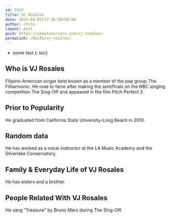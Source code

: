 ```yaml
---
id: 2437
title: VJ Rosales
date: 2012-04-05T17:36:38+00:00
author: chito
layout: post
guid: https://ukdataservers.com/vj-rosales/
permalink: /04/05/vj-rosales/
---
```


* some text
{: toc}
          
          
## Who is  VJ Rosales
                  
                  
                  
Filipino-American singer best known as a member of the pop group The Filharmonic. He rose to fame after making the semifinals on the NBC singing competition The Sing-Off and appeared in the film Pitch Perfect 2.
                  
                
                
                
## Prior to Popularity 
                  
                  
                  
He graduated from California State University-Long Beach in 2010.
                  
                
                
                
## Random data 
                  
                  
                  
He has worked as a vocal instructor at the LA Music Academy and the Silverlake Conservatory.
                  
                
                
                
## Family & Everyday Life of VJ Rosales
                  
                  
                  
He has sisters and a brother.
                  
                
                
                
## People Related With  VJ Rosales
                  
                  
                  
He sang &#8220;Treasure&#8221; by Bruno Mars during The Sing-Off.
                  
                
              
            
          
          
          
    
    
  
